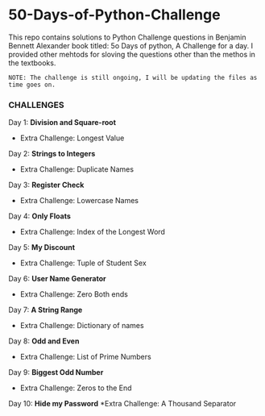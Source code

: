 # 50-Days-of-Python-Challenge
This repo contains solutions to Python Challenge questions in Benjamin Bennett Alexander book titled: 5o Days of python, A Challenge for a day.
I provided other mehtods for sloving the questions other than the methos in the textbooks.

`NOTE: The challenge is still ongoing, I will be updating the files as time goes on.`

### CHALLENGES

Day 1: **Division and Square-root** 
* Extra Challenge: Longest Value 

Day 2: **Strings to Integers** 
* Extra Challenge: Duplicate Names 

Day 3: **Register Check**
* Extra Challenge: Lowercase Names

Day 4: **Only Floats** 
* Extra Challenge: Index of the Longest Word

Day 5: **My Discount** 
* Extra Challenge: Tuple of Student Sex 

Day 6: **User Name Generator**
* Extra Challenge: Zero Both ends

Day 7: **A String Range**
* Extra Challenge: Dictionary of names

Day 8: **Odd and Even**
* Extra Challenge: List of Prime Numbers 

Day 9: **Biggest Odd Number**
* Extra Challenge: Zeros to the End

Day 10: **Hide my Password**
*Extra Challenge: A Thousand Separator
